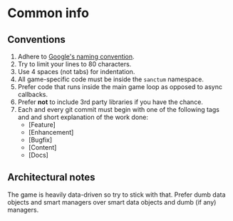 Common info
========
## Conventions
1. Adhere to [Google's naming convention][google-convention].
2. Try to limit your lines to 80 characters.
3. Use 4 spaces (not tabs) for indentation.
4. All game-specific code must be inside the `sanctum` namespace.
5. Prefer code that runs inside the main game loop as opposed to
async callbacks.
6. Prefer **not** to include 3rd party libraries if you have the chance.
7. Each and every git commit must begin with one of the following tags and and
short explanation of the work done:
    - [Feature]
    - [Enhancement]
    - [Bugfix]
    - [Content]
    - [Docs]

## Architectural notes
The game is heavily data-driven so try to stick with that.
Prefer dumb data objects and smart managers over smart data objects 
and dumb (if any) managers.

[google-convention]: https://google-styleguide.googlecode.com/svn/trunk/javascriptguide.xml